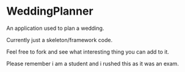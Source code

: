 # WeddingPlanner
An application used to plan a wedding.

Currently just a skeleton/framework code.

Feel free to fork and see what interesting thing you can add to it.

Please remember i am a student and i rushed this as it was an exam.

